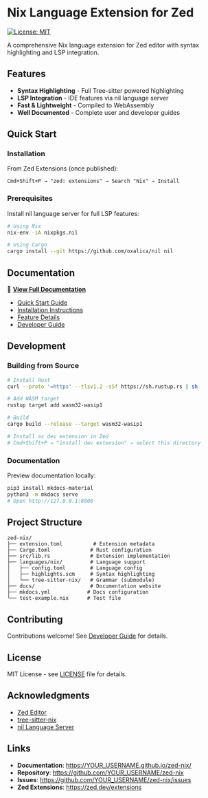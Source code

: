 # Nix Language Extension for Zed

[![License: MIT](https://img.shields.io/badge/License-MIT-yellow.svg)](https://opensource.org/licenses/MIT)

A comprehensive Nix language extension for Zed editor with syntax highlighting and LSP integration.

## Features

- **Syntax Highlighting** - Full Tree-sitter powered highlighting
- **LSP Integration** - IDE features via nil language server
- **Fast & Lightweight** - Compiled to WebAssembly
- **Well Documented** - Complete user and developer guides

## Quick Start

### Installation

From Zed Extensions (once published):
```
Cmd+Shift+P → "zed: extensions" → Search "Nix" → Install
```

### Prerequisites

Install nil language server for full LSP features:

```bash
# Using Nix
nix-env -iA nixpkgs.nil

# Using Cargo
cargo install --git https://github.com/oxalica/nil nil
```

## Documentation

📖 **[View Full Documentation](https://YOUR_USERNAME.github.io/zed-nix/)**

- [Quick Start Guide](https://YOUR_USERNAME.github.io/zed-nix/quick-start)
- [Installation Instructions](https://YOUR_USERNAME.github.io/zed-nix/user-guide/installation)
- [Feature Details](https://YOUR_USERNAME.github.io/zed-nix/user-guide/features)
- [Developer Guide](https://YOUR_USERNAME.github.io/zed-nix/developer-guide/testing)

## Development

### Building from Source

```bash
# Install Rust
curl --proto '=https' --tlsv1.2 -sSf https://sh.rustup.rs | sh

# Add WASM target
rustup target add wasm32-wasip1

# Build
cargo build --release --target wasm32-wasip1

# Install as dev extension in Zed
# Cmd+Shift+P → "install dev extension" → select this directory
```

### Documentation

Preview documentation locally:
```bash
pip3 install mkdocs-material
python3 -m mkdocs serve
# Open http://127.0.0.1:8000
```

## Project Structure

```
zed-nix/
├── extension.toml          # Extension metadata
├── Cargo.toml             # Rust configuration
├── src/lib.rs             # Extension implementation
├── languages/nix/         # Language support
│   ├── config.toml        # Language config
│   ├── highlights.scm     # Syntax highlighting
│   └── tree-sitter-nix/   # Grammar (submodule)
├── docs/                  # Documentation website
├── mkdocs.yml            # Docs configuration
└── test-example.nix      # Test file
```

## Contributing

Contributions welcome! See [Developer Guide](https://YOUR_USERNAME.github.io/zed-nix/developer-guide/testing) for details.

## License

MIT License - see [LICENSE](LICENSE) file for details.

## Acknowledgments

- [Zed Editor](https://zed.dev/)
- [tree-sitter-nix](https://github.com/cstrahan/tree-sitter-nix)
- [nil Language Server](https://github.com/oxalica/nil)

## Links

- **Documentation**: https://YOUR_USERNAME.github.io/zed-nix/
- **Repository**: https://github.com/YOUR_USERNAME/zed-nix
- **Issues**: https://github.com/YOUR_USERNAME/zed-nix/issues
- **Zed Extensions**: https://zed.dev/extensions
